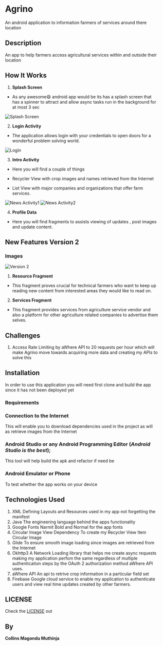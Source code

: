 # Agrino
An android application to information farmers of services around there location

## Description

An app to help farmers access agricultural services within and outside their location


## How It Works

1. **Splash Screen**
* As any awesome:smile: android app would be its has a splash screen
that has a spinner to attract and allow async tasks run in the background for
at most 3 sec

![Splash Screen](splash.png)

2. **Login Activity**

* The application allows login with your credentials to open doors for a wonderful
problem solving world.

![Login](login.png)

3. **Intro Activity**
* Here you will find a couple of things

* Recycler View with crop images and names retrieved from the Internet
* List View with major companies and organizations that offer farm services.

![News Activity1](news1.png)
![News Activity2](news2.png)

4. **Profile Data**
* Here you will find fragments to assists viewing of updates , post images and update content.


## New Features **Version 2**

### Images

![Version 2](version2news.png)

1. **Resource Fragment**

* This fragment proves crucial for technical farmers who want to keep up reading new content from
interested areas they would like to read on.

2. **Services Fragment**
* This fragment  provides services from agriculture service vendor and also a platform for
other agriculture related  companies to advertise them selves.


## Challenges

1. Access Rate Limiting by aWhere API to 20 requests per hour which
will make Agrino move towards acquiring more data and creating my APIs to solve this

## Installation

In order to use this application you will need first clone and build the app
since it has not been deployed yet

### **Requirements**

###  Connection to the Internet
This will enable you to download dependencies used in the project as will as
retrieve images from the Internet

### Android Studio or any Android Programming Editor (*Android Studio is the best*);
This tool will help build the apk and refactor if need be

### Android Emulator or Phone
To test whether the app works on your device


## Technologies Used
1. XML
Defining Layouts and Resources used in my app not forgetting the manifest
2. Java
The engineering language behind the apps functionality
3. Google Fonts
Narmit Bold and Normal for the app fonts
4. Circular Image View Dependency
To create my Recycler View Item Circular Image
5. Glide
To ensure smooth image loading since images are retrieved from the Internet
6. Okhttp3
A Network Loading library that helps me create async requests making my application
perfom the same regardless of multiple authentication steps by the OAuth 2 authorization method aWhere API uses.
7. aWhere API
An api to retrive crop information in a particular field set
8. Firebase
Google cloud service to enable my application to authenticate users and view real time updates
created by other farmers.


## LICENSE
Check the [LICENSE](LICENSE) out

## By
**Collins Magondu Muthinja**
